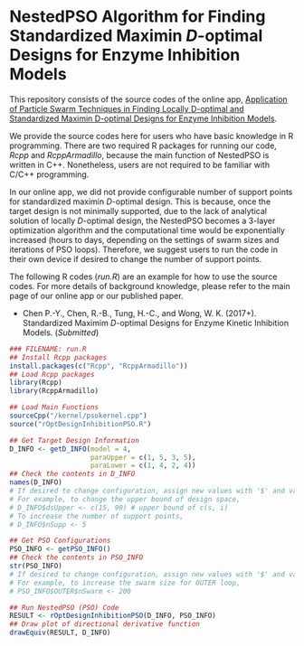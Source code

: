 # NestedPSO Algorithm for Finding Standardized Maximin *D*-optimal Designs for Enzyme Inhibition Models

This repository consists of the source codes of the online app, [Application of Particle Swarm Techniques in Finding Locally D-optimal and Standardized Maximin D-optimal Designs for Enzyme Inhibition Models](https://pingyangchen.shinyapps.io/stdmmoptdesigninhibition/).

We provide the source codes here for users who have basic knowledge in R programming.  There are two required R packages for running our code, *Rcpp* and *RcppArmadillo*, because the main function of NestedPSO is written in C++.  Nonetheless, users are not required to be familiar with C/C++ programming.  

In our online app, we did not provide configurable number of support points for standardized maximin *D*-optimal design.  This is because, once the target design is not minimally supported, due to the lack of analytical solution of locally *D*-optimal design, the NestedPSO becomes a 3-layer optimization algorithm and the computational time would be exponentially increased (hours to days, depending on the settings of swarm sizes and iterations of PSO loops). 
Therefore, we suggest users to run the code in their own device if desired to change the number of support points.

The following R codes (*run.R*) are an example for how to use the source codes.  For more details of background knowledge, please refer to the main page of our online app or our published paper.

* Chen P.-Y., Chen, R.-B., Tung, H.-C., and Wong, W. K. (2017+). Standardized Maximim *D*-optimal Designs for Enzyme Kinetic Inhibition Models. (*Submitted*)

```R
### FILENAME: run.R
## Install Rcpp packages
install.packages(c("Rcpp", "RcppArmadillo"))
## Load Rcpp packages
library(Rcpp)
library(RcppArmadillo)

## Load Main Functions
sourceCpp("/kernel/psokernel.cpp")
source("rOptDesignInhibitionPSO.R")

## Get Target Design Information
D_INFO <- getD_INFO(model = 4, 
                    paraUpper = c(1, 5, 3, 5), 
                    paraLower = c(1, 4, 2, 4))
## Check the contents in D_INFO
names(D_INFO)
# If desired to change configuration, assign new values with '$' and variable lable
# For example, to change the upper bound of design space,
# D_INFO$dsUpper <- c(15, 90) # upper bound of c(s, i)
# To increase the number of support points,
# D_INFO$nSupp <- 5 

## Get PSO Configurations
PSO_INFO <- getPSO_INFO()
## Check the contents in PSO_INFO
str(PSO_INFO)
# If desired to change configuration, assign new values with '$' and variable lable
# For example, to increase the swarm size for OUTER loop,
# PSO_INFO$OUTER$nSwarm <- 200

## Run NestedPSO (PSO) Code
RESULT <- rOptDesignInhibitionPSO(D_INFO, PSO_INFO)
## Draw plot of directional derivative function
drawEquiv(RESULT, D_INFO)
```



